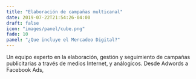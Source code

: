 ```yaml
---
title: "Elaboración de campañas multicanal"
date: 2019-07-22T21:54:26-04:00
draft: false
icon: "images/panel/cube.png"
fade: 10
panel: "¿Que incluye el Mercadeo Digital?"
---
```

Un equipo experto en la elaboración, gestión y seguimiento de campañas publicitarias a través de medios Internet, y análogicos. Desde Adwords a Facebook Ads,